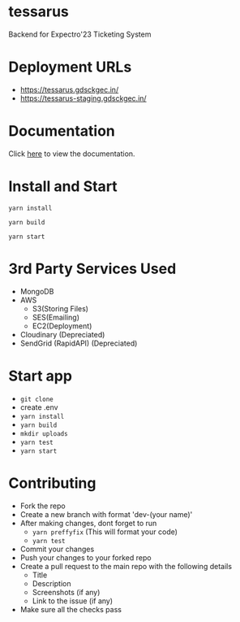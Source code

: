 # tessarus

Backend for Expectro'23 Ticketing System

# Deployment URLs

- https://tessarus.gdsckgec.in/
- https://tessarus-staging.gdsckgec.in/

# Documentation

Click [here](https://documenter.getpostman.com/view/15506921/2s8ZDczzci) to view the documentation.

# Install and Start

`yarn install`

`yarn build`

`yarn start`

# 3rd Party Services Used

- MongoDB
- AWS
  - S3(Storing Files)
  - SES(Emailing)
  - EC2(Deployment)
- Cloudinary (Depreciated)
- SendGrid (RapidAPI) (Depreciated)

# Start app

- `git clone`
- create .env
- `yarn install`
- `yarn build`
- `mkdir uploads`
- `yarn test`
- `yarn start`

# Contributing

- Fork the repo
- Create a new branch with format 'dev-(your name)'
- After making changes, dont forget to run
  - `yarn preffyfix` (This will format your code)
  - `yarn test`
- Commit your changes
- Push your changes to your forked repo
- Create a pull request to the main repo with the following details
  - Title
  - Description
  - Screenshots (if any)
  - Link to the issue (if any)
- Make sure all the checks pass
